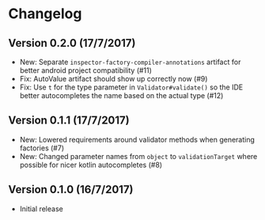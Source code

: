 Changelog
=========

Version 0.2.0 (17/7/2017)
-------------------------

* New: Separate `inspector-factory-compiler-annotations` artifact for better android project compatibility (#11)
* Fix: AutoValue artifact should show up correctly now (#9)
* Fix: Use `t` for the type parameter in `Validator#validate()` so the IDE better autocompletes the name based on the actual type (#12)

Version 0.1.1 (17/7/2017)
-------------------------

* New: Lowered requirements around validator methods when generating factories (#7)
* New: Changed parameter names from `object` to `validationTarget` where possible for nicer kotlin autocompletes (#8)

Version 0.1.0 (16/7/2017)
-------------------------

* Initial release
